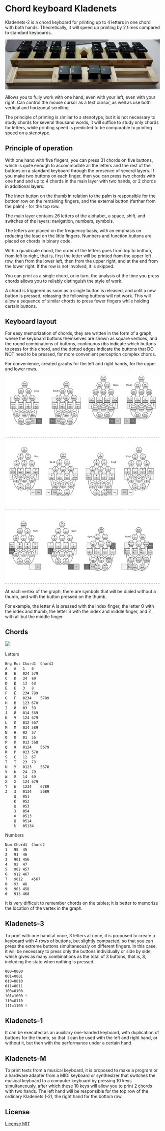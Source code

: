 # Chord keyboard Kladenets

Kladenets-2 is a chord keyboard for printing up to 4 letters in one chord with both hands. Theoretically, it will speed up printing by 2 times compared to standard keyboards.

![](photo/kl2-r.jpg)

Allows you to fully work with one hand, even with your left, even with your right. Can control the mouse cursor as a text cursor, as well as use both vertical and horizontal scrolling.

The principle of printing is similar to a stenotype, but it is not necessary to study chords for several thousand words, it will suffice to study only chords for letters, while printing speed is predicted to be comparable to printing speed on a stenotype.

## Principle of operation

With one hand with five fingers, you can press 31 chords on five buttons, which is quite enough to accommodate all the letters and the rest of the buttons on a standard keyboard through the presence of several layers. If you make two buttons on each finger, then you can press two chords with one hand and up to 4 chords in the main layer with two hands, or 2 chords in additional layers.

The inner button on the thumb in relation to the palm is responsible for the bottom row on the remaining fingers, and the external button (farther from the palm) - for the top row.

The main layer contains 26 letters of the alphabet, a space, shift, and switches of the layers: navigation, numbers, symbols.

The letters are placed on the frequency basis, with an emphasis on reducing the load on the little fingers. Numbers and function buttons are placed on chords in binary code.

With a quadruple chord, the order of the letters goes from top to bottom, from left to right, that is, first the letter will be printed from the upper left row, then from the lower left, then from the upper right, and at the end from the lower right. If the row is not involved, it is skipped.

You can print as a single chord, or in turn, the analysis of the time you press chords allows you to reliably distinguish the style of work.

A chord is triggered as soon as a single button is released, and until a new button is pressed, releasing the following buttons will not work. This will allow a sequence of similar chords to press fewer fingers while holding certain buttons.

## Keyboard layout

For easy memorization of chords, they are written in the form of a graph, where the keyboard buttons themselves are shown as square vertices, and the round combinations of buttons, continuous ribs indicate which buttons to press for this chord, and the dotted edges indicate the buttons that DO NOT need to be pressed, for more convenient perception complex chords.

For convenience, created graphs for the left and right hands, for the upper and lower rows.

![](layout/graph.png)

At each vertex of the graph, there are symbols that will be dialed without a thumb, and with the button pressed on the thumb.

For example, the letter A is pressed with the index finger, the letter O with the index and thumb, the letter S with the index and middle finger, and Z with all but the middle finger.

## Chords

![](../layout/chords.png)

Letters
~~~
Eng	Rus	Chord1	Chord2
A	А	1	6
B	Б	024	579
C	К	34	89
D	Д	13	68
E	Е	3	8
F	Ё	234	789
G	Г	0234	5789
H	В	123	678
I	И	03	58
J	Й	014	569
K	Ч	124	679
L	Л	012	567
M	М	034	589
N	Н	02	57
O	О	01	56
P	П	013	568
Q	Ж	0124	5679
R	Р	023	578
S	С	12	67
T	Т	23	78
U	У	0123	5678
V	Ь	24	79
W	Я	14	69
X	Х	124	679
Y	Ы	1234	6789
Z	З	0134	5689
	Щ	051
	Ю	052
	Ш	053
	Э	054
	Ф	0513
	Ц	0514
	Ъ	05134
~~~

Numbers
~~~
Num	Chord1	Chord2
1	90	45
2	91	46
3	901	456
4	92	47
5	902	457
6	912	467
7	9012	4567
8	93	48
9	903	458
0	913	468
~~~

It is very difficult to remember chords on the tables; it is better to memorize the location of the vertex in the graph.

## Kladenets-3

To print with one hand at once, 3 letters at once, it is proposed to create a keyboard with 4 rows of buttons, but slightly compacted, so that you can press the extreme buttons simultaneously on different fingers. In this case, it will be necessary to press only the buttons individually or side by side, which gives as many combinations as the total of 3 buttons, that is, 8, including the state when nothing is pressed.

~~~
000=0000
001=0001
010=0010
011=0011
100=0100
101=1000 !
110=0110
111=1100 !
~~~

## Kladenets-1

It can be executed as an auxiliary one-handed keyboard, with duplication of buttons for the thumb, so that it can be used with the left and right hand, or without it, but then with the performance under a certain hand.

## Kladenets-M

To print texts from a musical keyboard, it is proposed to make a program or a hardware adapter from a MIDI keyboard or synthesizer that switches the musical keyboard to a computer keyboard by pressing 10 keys simultaneously, after which these 10 keys will allow you to print 2 chords with two hands. The left hand will be responsible for the top row of the ordinary Kladenets (-2), the right hand for the bottom row.

## License

[License MIT](LICENSE.txt)
